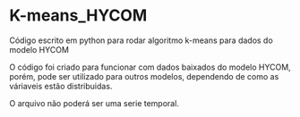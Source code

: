 # K-means_HYCOM
 Código escrito em python para rodar algoritmo k-means para dados do modelo HYCOM
 
 O código foi criado para funcionar com dados baixados do modelo HYCOM, porém, pode ser utilizado para outros modelos, dependendo de como as váriaveis estão distribuidas.
 
 O arquivo não poderá ser uma serie temporal.
